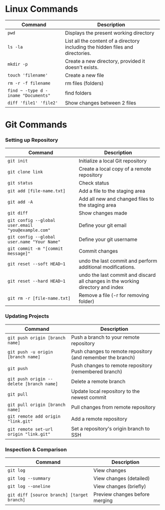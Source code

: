Linux Commands
============
| Command | Description |
| ------- | ----------- |
| `pwd` | Displays the present working directory |
| `ls -la` | List all the content of a directory including the hidden files and directories. |
| `mkdir -p` | Create a new directory, provided it doesn't exists. |
| `touch 'filename'` | Create a new file |
| `rm -r -f filename`	| rm files (folders) |
| `find ~ -type d -iname "Documents"` |  find folders |
| `diff 'file1' 'file2'` | Show changes between 2 files |

Git Commands
============

### Setting up Repository

| Command | Description |
| ------- | ----------- |
| `git init` | Initialize a local Git repository |
| `git clone link` | Create a local copy of a remote repository |
| `git status` | Check status |
| `git add [file-name.txt]` | Add a file to the staging area |
| `git add -A` | Add all new and changed files to the staging area |
| `git diff` | Show changes made |
| `git config --global user.email "you@example.com"` | Define your git email|
| `git config --global user.name "Your Name"` | Define your git username|
| `git commit -m "[commit message]"` | Commit changes |
| `git reset --soft HEAD~1` | undo the last commit and perform additional modifications. |
| `git reset --hard HEAD~1` | undo the last commit and discard all changes in the working directory and index |
| `git rm -r [file-name.txt]` | Remove a file (-r for removing folder) |

### Updating Projects

| Command | Description |
| ------- | ----------- |
| `git push origin [branch name]` | Push a branch to your remote repository |
| `git push -u origin [branch name]` | Push changes to remote repository (and remember the branch) |
| `git push` | Push changes to remote repository (remembered branch) |
| `git push origin --delete [branch name]` | Delete a remote branch |
| `git pull` | Update local repository to the newest commit |
| `git pull origin [branch name]` | Pull changes from remote repository |
| `git remote add origin "link.git"` | Add a remote repository |
| `git remote set-url origin "link.git"` | Set a repository's origin branch to SSH |

### Inspection & Comparison

| Command | Description |
| ------- | ----------- |
| `git log` | View changes |
| `git log --summary` | View changes (detailed) |
| `git log --oneline` | View changes (briefly) |
| `git diff [source branch] [target branch]` | Preview changes before merging |
